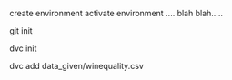 create environment
activate environment
....
blah
blah.....

git init

dvc init

dvc add data_given/winequality.csv